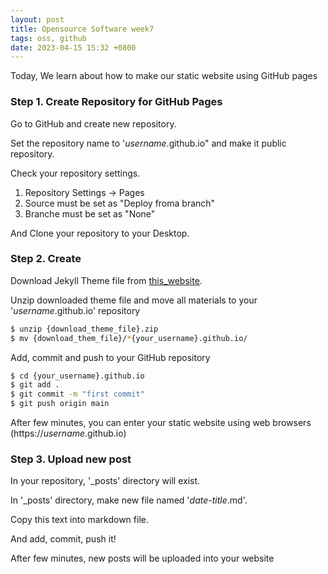 ```yaml
---
layout: post
title: Opensource Software week7
tags: oss, github
date: 2023-04-15 15:32 +0800
---
```


Today, We learn about how to make our static website using GitHub pages

### Step 1. Create Repository for GitHub Pages

Go to GitHub and create new repository.

Set the repository name to '*username*.github.io" and make it public repository.

Check your repository settings.

1. Repository Settings -> Pages
2. Source must be set as "Deploy froma branch"
3. Branche must be set as "None"

And Clone your repository to your Desktop.

### Step 2. Create

Download Jekyll Theme file from [this_website](http://jekyllthemes.org).

Unzip downloaded theme file and move all materials to your '*username*.github.io' repository

```bash
$ unzip {download_theme_file}.zip
$ mv {download_them_file}/*{your_username}.github.io/
```

Add, commit and push to your GitHub repository

```bash
$ cd {your_username}.github.io
$ git add .
$ git commit -m "first commit"
$ git push origin main
```

After few minutes, you can enter your static website using web browsers (https://*username*.github.io)

### Step 3. Upload new post

In your repository, '_posts' directory will exist.

In '_posts' directory, make new file named '*date*-*title*.md'.

Copy this text into markdown file.

And add, commit, push it!

After few minutes, new posts will be uploaded into your website
